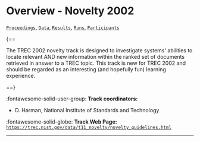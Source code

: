 # Overview - Novelty 2002

[`Proceedings`](./proceedings.md), [`Data`](./data.md), [`Results`](./results.md), [`Runs`](./runs.md), [`Participants`](./participants.md)

{==

The TREC 2002 novelty track is designed to investigate systems' abilities to locate relevant AND new information within the ranked set of documents retrieved in answer to a TREC topic. This track is new for TREC 2002 and should be regarded as an interesting (and hopefully fun) learning experience.

==}

:fontawesome-solid-user-group: **Track coordinators:**

- D. Harman, National Institute of Standards and Technology 

:fontawesome-solid-globe: **Track Web Page:** [`https://trec.nist.gov/data/t11_novelty/novelty_guidelines.html`](https://trec.nist.gov/data/t11_novelty/novelty_guidelines.html) 

---

